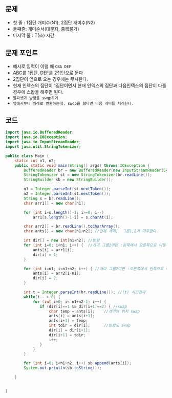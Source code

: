 ## 문제
+ 첫 줄 : 1집단 개미수(N1), 2집단 개미수(N2)
+ 둘쨰줄: 개미순서(대문자, 중복불가)
+ 마지막 줄 : T(초) 시간

## 문제 포인트
+ 예시로 입력이 이럴 때  `CBA DEF`
+ ABC를 1집단, DEF를 2집단으로 둔다
+ 2집단이 앞으로 오는 경우에는 무시한다.
+ 현재 인덱스의 집단이 1집단이면서 현재 인덱스의 집단과 다음인덱스의 집단이 다를 경우에 스왑을 해주면 된다.
+ `알파벳과 방향을 swqp하기`
+ `앞에서부터 차례로 변환하는데, swqp을 했다면 다음 개미를 처리한다.`

## 코드
```java
import java.io.BufferedReader;
import java.io.IOException;
import java.io.InputStreamReader;
import java.util.StringTokenizer;

public class Main {
    static int n1, n2;
    public static void main(String[] args) throws IOException {
        BufferedReader br = new BufferedReader(new InputStreamReader(System.in));
        StringTokenizer st = new StringTokenizer(br.readLine());
        StringBuilder sb = new StringBuilder();

        n1 = Integer.parseInt(st.nextToken());
        n2 = Integer.parseInt(st.nextToken());
        String s = br.readLine();
        char arr1[] = new char[n1];

        for (int i=s.length()-1; i>=0; i--)
            arr1[s.length()-1-i] = s.charAt(i);

        char arr2[] = br.readLine().toCharArray();
        char ants[] = new char[n1+n2]; //전체 개미,  그룹1,2가 마주쳤다.

        int dir[] = new int[n1+n2]; //방향 
        for (int i=0; i<n1; i++) {  //개미 그룹1이면 :왼쪽에서 오른쪽으로 이동하기
            ants[i] = arr1[i];
            dir[i] = 1;
        }

        for (int i=n1; i<n1+n2; i++) { //개미 그룹2이면 :오른쪽에서 왼쪽으로 이동하기
            ants[i] = arr2[i-n1];
            dir[i] = 2;
        }

        int t = Integer.parseInt(br.readLine()); //(t) 시간경과
        while(t-- > 0) {    
            for (int i=0; i< n1+n2-1; i++) {
               if (dir[i]==1 && dir[i+1]==2) { //swap
                   char temp = ants[i];    //개미의 위치 swap
                   ants[i] = ants[i+1]; 
                   ants[i+1] = temp;
                   int tdir = dir[i];      //방향도 swap
                   dir[i] = dir[i+1];
                   dir[i+1] = tdir;
                   i++;
               }
            }
        }

        for (int i=0; i<n1+n2; i++) sb.append(ants[i]);
        System.out.println(sb.toString());

    }


}
```


